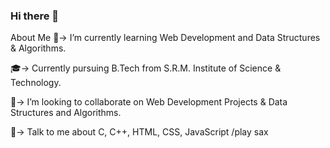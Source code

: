 ### Hi there 👋
About Me
 🔭-> I’m currently learning Web Development and Data Structures & Algorithms.

🎓-> Currently pursuing B.Tech from S.R.M. Institute of Science & Technology.

👯-> I’m looking to collaborate on Web Development Projects & Data Structures and Algorithms.

💬-> Talk to me about C, C++, HTML, CSS, JavaScript
/play sax 
